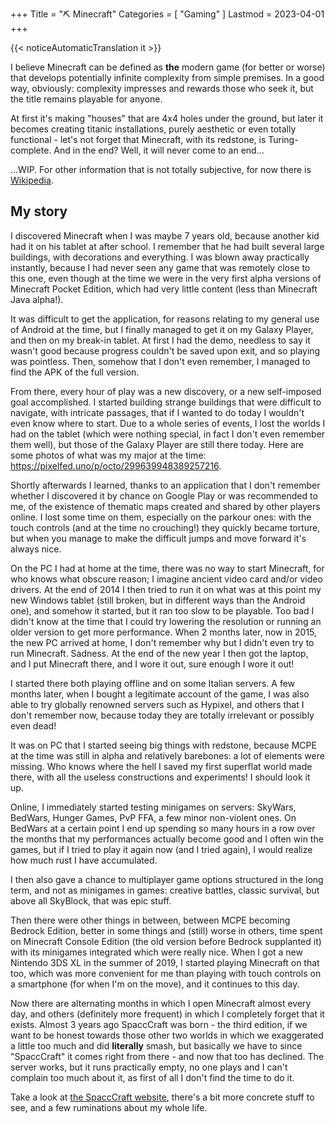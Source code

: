 +++
Title = "⛏️ Minecraft"
Categories = [ "Gaming" ]
Lastmod = 2023-04-01
+++

{{< noticeAutomaticTranslation it >}}



I believe Minecraft can be defined as **the** modern game (for better or worse) that develops potentially infinite complexity from simple premises. In a good way, obviously: complexity impresses and rewards those who seek it, but the title remains playable for anyone.

At first it's making "houses" that are 4x4 holes under the ground, but later it becomes creating titanic installations, purely aesthetic or even totally functional - let's not forget that Minecraft, with its redstone, is Turing-complete. And in the end? Well, it will never come to an end...

...WIP. For other information that is not totally subjective, for now there is [Wikipedia](https://it.wikipedia.org/Minecraft).

## My story

I discovered Minecraft when I was maybe 7 years old, because another kid had it on his tablet at after school. I remember that he had built several large buildings, with decorations and everything. I was blown away practically instantly, because I had never seen any game that was remotely close to this one, even though at the time we were in the very first alpha versions of Minecraft Pocket Edition, which had very little content (less than Minecraft Java alpha!).

It was difficult to get the application, for reasons relating to my general use of Android at the time, but I finally managed to get it on my Galaxy Player, and then on my break-in tablet. At first I had the demo, needless to say it wasn't good because progress couldn't be saved upon exit, and so playing was pointless. Then, somehow that I don't even remember, I managed to find the APK of the full version.

From there, every hour of play was a new discovery, or a new self-imposed goal accomplished. I started building strange buildings that were difficult to navigate, with intricate passages, that if I wanted to do today I wouldn't even know where to start.
Due to a whole series of events, I lost the worlds I had on the tablet (which were nothing special, in fact I don't even remember them well), but those of the Galaxy Player are still there today. Here are some photos of what was my major at the time: <https://pixelfed.uno/p/octo/299639948389257216>.

Shortly afterwards I learned, thanks to an application that I don't remember whether I discovered it by chance on Google Play or was recommended to me, of the existence of thematic maps created and shared by other players online. I lost some time on them, especially on the parkour ones: with the touch controls (and at the time no crouching!) they quickly became torture, but when you manage to make the difficult jumps and move forward it's always nice.

On the PC I had at home at the time, there was no way to start Minecraft, for who knows what obscure reason; I imagine ancient video card and/or video drivers.
At the end of 2014 I then tried to run it on what was at this point my new Windows tablet (still broken, but in different ways than the Android one), and somehow it started, but it ran too slow to be playable. Too bad I didn't know at the time that I could try lowering the resolution or running an older version to get more performance. When 2 months later, now in 2015, the new PC arrived at home, I don't remember why but I didn't even try to run Minecraft. Sadness. At the end of the new year I then got the laptop, and I put Minecraft there, and I wore it out, sure enough I wore it out!

I started there both playing offline and on some Italian servers. A few months later, when I bought a legitimate account of the game, I was also able to try globally renowned servers such as Hypixel, and others that I don't remember now, because today they are totally irrelevant or possibly even dead!

It was on PC that I started seeing big things with redstone, because MCPE at the time was still in alpha and relatively barebones: a lot of elements were missing. Who knows where the hell I saved my first superflat world made there, with all the useless constructions and experiments! I should look it up.

Online, I immediately started testing minigames on servers: SkyWars, BedWars, Hunger Games, PvP FFA, a few minor non-violent ones. On BedWars at a certain point I end up spending so many hours in a row over the months that my performances actually become good and I often win the games, but if I tried to play it again now (and I tried again), I would realize how much rust I have accumulated.

I then also gave a chance to multiplayer game options structured in the long term, and not as minigames in games: creative battles, classic survival, but above all SkyBlock, that was epic stuff.

Then there were other things in between, between MCPE becoming Bedrock Edition, better in some things and (still) worse in others, time spent on Minecraft Console Edition (the old version before Bedrock supplanted it) with its minigames integrated which were really nice. When I got a new Nintendo 3DS XL in the summer of 2019, I started playing Minecraft on that too, which was more convenient for me than playing with touch controls on a smartphone (for when I'm on the move), and it continues to this day.

Now there are alternating months in which I open Minecraft almost every day, and others (definitely more frequent) in which I completely forget that it exists. Almost 3 years ago SpaccCraft was born - the third edition, if we want to be honest towards those other two worlds in which we exaggerated a little too much and did **literally** smash, but basically we have to since "SpaccCraft" it comes right from there - and now that too has declined. The server works, but it runs practically empty, no one plays and I can't complain too much about it, as first of all I don't find the time to do it.

Take a look at [the SpaccCraft website](https://spacccraft.altervista.org), there's a bit more concrete stuff to see, and a few ruminations about my whole life.